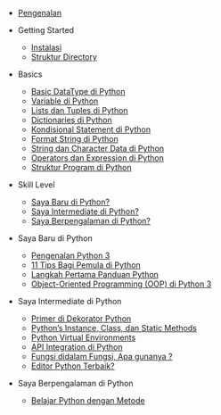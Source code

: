 * [Pengenalan](md/python-dev/index.md)

* Getting Started
	* [Instalasi](md/getting-started/installation.md)
	* [Struktur Directory](md/getting-started/structurdirectory.md)

* Basics
	* [Basic DataType di Python](md/getting-started/basicdatatype.md)
	* [Variable di Python](md/getting-started/variables.md)
	* [Lists dan Tuples di Python](md/getting-started/listdantuples.md)
	* [Dictionaries di Python](md/getting-started/dictionaries.md)
	* [Kondisional Statement di Python](md/getting-started/kondisionalstatement.md)
	* [Format String di Python](md/getting-started/formatstring.md)
	* [String dan Character Data di Python](md/getting-started/stringdanchar.md)
	* [Operators dan Expression di Python](md/getting-started/operatordanexpression.md)
	* [Struktur Program di Python](md/getting-started/strukturprogram.md)

* Skill Level
	* [Saya Baru di Python? ](md/python-dev/sayabarudipython.md)
	* [Saya Intermediate di Python?](md/python-dev/sayaintermediate.md)
	* [Saya Berpengalaman di Python?](md/python-dev/sayaexperience.md)

* Saya Baru di Python
	* [Pengenalan Python 3](md/python-dev/pengenalanpython.md)
	* [11 Tips Bagi Pemula di Python](md/python-dev/sebelastips.md)
	* [Langkah Pertama Panduan Python](md/python-dev/langkahpertama.md)
	* [Object-Oriented Programming (OOP) di Python 3](md/python-dev/ooppython.md)

* Saya Intermediate di Python
	* [Primer di Dekorator Python](md/python-dev/primerdekorator.md)
	* [Python’s Instance, Class, dan Static Methods](md/python-dev/pythoninstance.md)
	* [Python Virtual Environments](md/python-dev/virtualenvironment.md)
	* [API Integration di Python](md/python-dev/apiintegration.md)
	* [Fungsi didalam Fungsi, Apa gunanya ?](md/python-dev/fungsiinfungsi.md)
	* [Editor Python Terbaik?](md/python-dev/editorpython.md)

* Saya Berpengalaman di Python
	* [Belajar Python dengan Metode](md/python-dev/pythonmethod.md)
